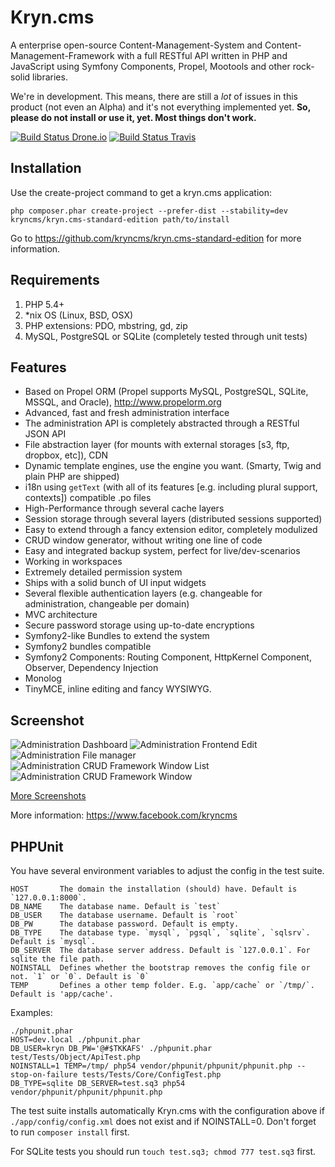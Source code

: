Kryn.cms
========

A enterprise open-source Content-Management-System and Content-Management-Framework with a full RESTful API
written in PHP and JavaScript using Symfony Components, Propel, Mootools and other rock-solid libraries.

We're in development. This means, there are still a _lot_ of issues in this product (not even an Alpha) and it's not everything implemented yet.
__So, please do not install or use it, yet. Most things don't work.__

[![Build Status Drone.io](https://drone.io/marcj/Kryn.cms/status.png)](https://drone.io/marcj/Kryn.cms/latest)
[![Build Status Travis](https://travis-ci.org/kryncms/kryn.cms.png?branch=develop)](https://travis-ci.org/kryncms/Kryn.cms)

Installation
------------

Use the create-project command to get a kryn.cms application:

    php composer.phar create-project --prefer-dist --stability=dev kryncms/kryn.cms-standard-edition path/to/install

Go to https://github.com/kryncms/kryn.cms-standard-edition for more information.

Requirements
------------

1. PHP 5.4+
2. *nix OS (Linux, BSD, OSX)
3. PHP extensions: PDO, mbstring, gd, zip
4. MySQL, PostgreSQL or SQLite (completely tested through unit tests)


Features
--------

 - Based on Propel ORM (Propel supports MySQL, PostgreSQL, SQLite, MSSQL, and Oracle), http://www.propelorm.org
 - Advanced, fast and fresh administration interface
 - The administration API is completely abstracted through a RESTful JSON API
 - File abstraction layer (for mounts with external storages [s3, ftp, dropbox, etc]), CDN
 - Dynamic template engines, use the engine you want. (Smarty, Twig and plain PHP are shipped)
 - i18n using `getText` (with all of its features [e.g. including plural support, contexts]) compatible .po files
 - High-Performance through several cache layers 
 - Session storage through several layers (distributed sessions supported)
 - Easy to extend through a fancy extension editor, completely modulized
 - CRUD window generator, without writing one line of code
 - Easy and integrated backup system, perfect for live/dev-scenarios
 - Working in workspaces
 - Extremely detailed permission system
 - Ships with a solid bunch of UI input widgets
 - Several flexible authentication layers (e.g. changeable for administration, changeable per domain)
 - MVC architecture
 - Secure password storage using up-to-date encryptions
 - Symfony2-like Bundles to extend the system
 - Symfony2 bundles compatible
 - Symfony2 Components: Routing Component, HttpKernel Component, Observer, Dependency Injection
 - Monolog
 - TinyMCE, inline editing and fancy WYSIWYG.

Screenshot
----------

![Administration Dashboard](https://raw.github.com/kryncms/Kryn.cms/develop/documentation/images/admin-dashboard.png)
![Administration Frontend Edit](https://raw.github.com/kryncms/Kryn.cms/develop/documentation/images/admin-frontend-edit.png)
![Administration File manager](https://raw.github.com/kryncms/Kryn.cms/develop/documentation/images/admin-files-context-image.png)
![Administration CRUD Framework Window List](https://raw.github.com/kryncms/Kryn.cms/develop/documentation/images/admin-list.png)
![Administration CRUD Framework Window](https://raw.github.com/kryncms/Kryn.cms/develop/documentation/images/admin-users.png)

[More Screenshots](https://github.com/kryncms/Kryn.cms/blob/develop/documentation/screenshots.markdown)

More information:
https://www.facebook.com/kryncms

PHPUnit
--------

 You have several environment variables to adjust the config in the test suite.

    HOST       The domain the installation (should) have. Default is `127.0.0.1:8000`.
    DB_NAME    The database name. Default is `test`
    DB_USER    The database username. Default is `root`
    DB_PW      The database password. Default is empty.
    DB_TYPE    The database type. `mysql`, `pgsql`, `sqlite`, `sqlsrv`. Default is `mysql`.
    DB_SERVER  The database server address. Default is `127.0.0.1`. For sqlite the file path.
    NOINSTALL  Defines whether the bootstrap removes the config file or not. `1` or `0`. Default is `0`
    TEMP       Defines a other temp folder. E.g. `app/cache` or `/tmp/`. Default is 'app/cache'.

Examples:

    ./phpunit.phar
    HOST=dev.local ./phpunit.phar
    DB_USER=kryn DB_PW='@#$TKKAFS' ./phpunit.phar test/Tests/Object/ApiTest.php
    NOINSTALL=1 TEMP=/tmp/ php54 vendor/phpunit/phpunit/phpunit.php --stop-on-failure tests/Tests/Core/ConfigTest.php
    DB_TYPE=sqlite DB_SERVER=test.sq3 php54 vendor/phpunit/phpunit/phpunit.php

The test suite installs automatically Kryn.cms with the configuration above if `./app/config/config.xml` does not exist
and if NOINSTALL=0. Don't forget to run `composer install` first.

For SQLite tests you should run `touch test.sq3; chmod 777 test.sq3` first.
